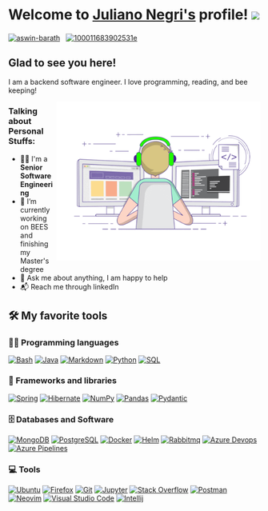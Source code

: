 # Welcome to [Juliano Negri's](https://github.com/gonzalesMK) profile! <img src="https://media.giphy.com/media/hvRJCLFzcasrR4ia7z/giphy.gif" width="25px">

<a href="https://www.linkedin.com/in/julianodnegri/" target="_blank"><img align="center" src="https://raw.githubusercontent.com/rahuldkjain/github-profile-readme-generator/master/src/images/icons/Social/linked-in-alt.svg" alt="aswin-barath" height="30" width="40" /></a>
&nbsp;
<a href="https://stackoverflow.com/users/13583054/juliano-negri" target="_blank"><img align="center" src="https://raw.githubusercontent.com/rahuldkjain/github-profile-readme-generator/master/src/images/icons/Social/stack-overflow.svg" alt="100011683902531e" height="30" width="40" /></a>
&nbsp;


## Glad to see you here! 

I am a backend software engineer. I love programming, reading, and bee keeping!

<img align="right" alt="GIF" src="https://github.com/AswinBarath/AswinBarath/blob/master/coding.gif?raw=true" width="408" height="318" />

### Talking about Personal Stuffs:

- 👨‍🎓 I'm a **Senior Software Engineering**
- 🔭 I’m currently working on BEES and finishing my Master's degree
- 💬 Ask me about anything, I am happy to help
- 📬 Reach me through linkedIn

## 🛠️ My favorite tools

### 👨‍💻 Programming languages

<p>
    <a href="#"><img alt="Bash" src="https://img.shields.io/badge/Bash-121011.svg?logo=gnu-bash&logoColor=white"></a>
    <a href="#"><img alt="Java" src="https://img.shields.io/badge/Java-007396.svg?logo=java&logoColor=white"></a>
    <a href="#"><img alt="Markdown" src="https://img.shields.io/badge/Markdown-000000.svg?logo=markdown&logoColor=white"></a>
    <a href="#"><img alt="Python" src="https://img.shields.io/badge/Python-14354C.svg?logo=python&logoColor=white"></a>
    <a href="#"><img alt="SQL" src="https://custom-icon-badges.herokuapp.com/badge/SQL-025E8C.svg?logo=database&logoColor=white"></a>
</p>


### 🧰 Frameworks and libraries

<p>

  <a href="#"><img alt="Spring" src="https://img.shields.io/badge/Spring%20Boot-6DB33F?logo=springboot&logoColor=white"></a>
  <a href="#"><img alt="Hibernate" src="https://img.shields.io/badge/Hibernate-white?logo=hibernate&logoColor=59666C"></a>
  <a href="#"><img alt="NumPy"  src="https://img.shields.io/badge/Numpy-013243.svg?logo=numpy&logoColor=white"></a>
  <a href="#"><img alt="Pandas" src="https://img.shields.io/badge/Pandas-150458.svg?logo=pandas&logoColor=white"></a>
  <a href="#"><img alt="Pydantic" src="https://img.shields.io/badge/Pydantic-E92063?logo=pandas&logoColor=white"></a>  
</p>


### 🗄️ Databases and Software

<p>
   <a href="#"><img alt="MongoDB" src ="https://img.shields.io/badge/MongoDB-4ea94b.svg?logo=mongodb&logoColor=white"></a>
    <a href="#"><img alt="PostgreSQL" src ="https://img.shields.io/badge/PostgreSQL-316192.svg?logo=postgresql&logoColor=white"></a>
    <a href="#"><img alt="Docker" src="https://img.shields.io/badge/Docker-blue?logo=docker&logoColor=white"></a>
    <a href="#"><img alt="Helm" src="https://img.shields.io/badge/Helm-0D101E.svg?logo=helm&logoColor=white"></a>
    <a href="#"><img alt="Rabbitmq" src="https://img.shields.io/badge/Rabbitmq-white?logo=rabbitmq&logoColor=orange"></a>
    <a href="#"><img alt="Azure Devops" src="https://img.shields.io/badge/Azure%20Devops-white?logo=azuredevops&logoColor=blue"></a>
    <a href="#"><img alt="Azure Pipelines" src="https://img.shields.io/badge/Azure%20Pipelines-white?logo=azurepipelines&logoColor=blue"></a>
    
</p>

### 💻 Tools

<p>
    <a href="#"><img alt="Ubuntu" src="https://img.shields.io/badge/Ubuntu-orange?logo=ubuntu&logoColor=white"></a>
    <a href="#"><img alt="Firefox" src="https://img.shields.io/badge/Firefox-blue?logo=firefox&logoColor=orange"></a>
    <a href="#"><img alt="Git" src="https://img.shields.io/badge/Git-white?logo=git&logoColor=F05033"></a>
    <a href="#"><img alt="Jupyter" src="https://img.shields.io/badge/Jupyter-F37626.svg?logo=Jupyter&logoColor=white"></a>
    <a href="#"><img alt="Stack Overflow" src="https://img.shields.io/badge/-Stack%20Overflow-FE7A16?logo=stack-overflow&logoColor=white"></a>
    <a href="#"><img alt="Postman" src="https://img.shields.io/badge/Postman-FF6C37?logo=postman&logoColor=white"></a>
    <a href="#"><img alt="Neovim" src="https://img.shields.io/badge/Neovim-neovim?logo=neovim&logoColor=white"></a>
    <a href="#"><img alt="Visual Studio Code" src="https://img.shields.io/badge/Visual%20Studio%20Code-0078d7.svg?logo=visual-studio-code&logoColor=white"></a>
    <a href="#"><img alt="Intellij" src="https://img.shields.io/badge/IntelliJ-black?logo=intellijidea&logoColor=white"></a>
</p>

<!--
**gonzalesMK/gonzale### Talking about Personal Stuffs:

- 👨‍🎓 I'm a **Senior Software Engineering Student**
- 🔭 I’m currently working on [JU Query](https://github.com/AswinBarath/ju-query) platform
- 👨‍🏫 I'm the **Community Leader** at [Codecademy JU](https://community.codecademy.com/jain-university-ju/)
- 💬 Ask me about anything, I am happy to help
- ✍ I'm a **Technical blogger** with 10,000+ user reads
- 🌱 I'm currently learning:
  - Data Structures and Algorithms on [LeetCode](https://leetcode.com/aswin26barath/)
  - Tools and technologies from <a href="#"><img alt="React" src="https://img.shields.io/badge/React-20232a.svg?logo=react&logoColor=%2361DAFB"></a> ecosystem
- 👯 Join my [community](https://community.codecademy.com/jain-university-ju/) if you're a tech enthusiast
- 📬 How to reach me: [aswin2001barath@gmail.com](mailto:aswin2001barath@gmail.com)
- 📝 [Resume](https://drive.google.com/file/d/1VsShEZAzpmwZUsfn2G5XgENlrUkv7BJ_/view?usp=sharing).
- 💪 This is where I write, code and solve problems:sMK** is a ✨ _special_ ✨ repository because its `README.md` (this file) appears on your GitHub profile.

Here are some ideas to get you started:

- 🔭 I’m currently working on ...
- 🌱 I’m currently learning ...
- 👯 I’m looking to collaborate on ...
- 🤔 I’m looking for help with ...
- 💬 Ask me about ...
- 📫 How to reach me: ...
- 😄 Pronouns: ...
- ⚡ Fun fact: ...
-->
